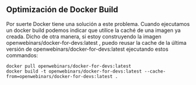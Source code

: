 Optimización de Docker Build
----------------------------

Por suerte Docker tiene una solución a este problema. Cuando ejecutamos un docker build podemos indicar que utilice la caché de una imagen ya creada. Dicho de otra manera, si estoy construyendo la imagen openwebinars/docker-for-devs:latest , puedo reusar la cache de la última versión de openwebinars/docker-for-devs:latest ejecutando estos commandos:

```
docker pull openwebinars/docker-for-devs:latest
docker build -t openwebinars/docker-for-devs:latest --cache-from=openwebinars/docker-for-devs:latest .

```